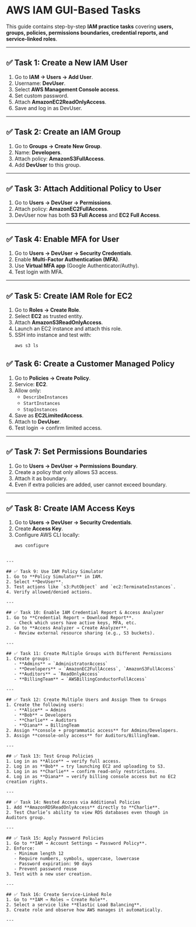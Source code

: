 # AWS IAM GUI-Based Tasks

This guide contains step-by-step **IAM practice tasks** covering **users, groups, policies, permissions boundaries, credential reports, and service-linked roles**.

---

## ✅ Task 1: Create a New IAM User
1. Go to **IAM → Users → Add User**.
2. Username: **DevUser**.
3. Select **AWS Management Console access**.
4. Set custom password.
5. Attach **AmazonEC2ReadOnlyAccess**.
6. Save and log in as DevUser.

---

## ✅ Task 2: Create an IAM Group
1. Go to **Groups → Create New Group**.
2. Name: **Developers**.
3. Attach policy: **AmazonS3FullAccess**.
4. Add **DevUser** to this group.

---

## ✅ Task 3: Attach Additional Policy to User
1. Go to **Users → DevUser → Permissions**.
2. Attach policy: **AmazonEC2FullAccess**.
3. DevUser now has both **S3 Full Access** and **EC2 Full Access**.

---

## ✅ Task 4: Enable MFA for User
1. Go to **Users → DevUser → Security Credentials**.
2. Enable **Multi-Factor Authentication (MFA)**.
3. Use **Virtual MFA app** (Google Authenticator/Authy).
4. Test login with MFA.

---

## ✅ Task 5: Create IAM Role for EC2
1. Go to **Roles → Create Role**.
2. Select **EC2** as trusted entity.
3. Attach **AmazonS3ReadOnlyAccess**.
4. Launch an EC2 instance and attach this role.
5. SSH into instance and test with:
   ```bash
   aws s3 ls
   ```

## ✅ Task 6: Create a Customer Managed Policy
1. Go to **Policies → Create Policy**.
2. Service: **EC2**.
3. Allow only:
   - `DescribeInstances`
   - `StartInstances`
   - `StopInstances`
4. Save as **EC2LimitedAccess**.
5. Attach to **DevUser**.
6. Test login → confirm limited access.

---

## ✅ Task 7: Set Permissions Boundaries
1. Go to **Users → DevUser → Permissions Boundary**.
2. Create a policy that only allows S3 access.
3. Attach it as boundary.
4. Even if extra policies are added, user cannot exceed boundary.

---

## ✅ Task 8: Create IAM Access Keys
1. Go to **Users → DevUser → Security Credentials**.
2. Create **Access Key**.
3. Configure AWS CLI locally:
   ```bash
   aws configure
```

---

## ✅ Task 9: Use IAM Policy Simulator
1. Go to **Policy Simulator** in IAM.
2. Select **DevUser**.
3. Test actions like `s3:PutObject` and `ec2:TerminateInstances`.
4. Verify allowed/denied actions.

---

## ✅ Task 10: Enable IAM Credential Report & Access Analyzer
1. Go to **Credential Report → Download Report**.
   - Check which users have active keys, MFA, etc.
2. Go to **Access Analyzer → Create Analyzer**.
   - Review external resource sharing (e.g., S3 buckets).

---

## ✅ Task 11: Create Multiple Groups with Different Permissions
1. Create groups:
   - **Admins** → `AdministratorAccess`
   - **Developers** → `AmazonEC2FullAccess`, `AmazonS3FullAccess`
   - **Auditors** → `ReadOnlyAccess`
   - **BillingTeam** → `AWSBillingConductorFullAccess`

---

## ✅ Task 12: Create Multiple Users and Assign Them to Groups
1. Create the following users:
   - **Alice** → Admins
   - **Bob** → Developers
   - **Charlie** → Auditors
   - **Diana** → BillingTeam
2. Assign **console + programmatic access** for Admins/Developers.
3. Assign **console-only access** for Auditors/BillingTeam.

---

## ✅ Task 13: Test Group Policies
1. Log in as **Alice** → verify full access.
2. Log in as **Bob** → try launching EC2 and uploading to S3.
3. Log in as **Charlie** → confirm read-only restrictions.
4. Log in as **Diana** → verify billing console access but no EC2 creation rights.

---

## ✅ Task 14: Nested Access via Additional Policies
1. Add **AmazonRDSReadOnlyAccess** directly to **Charlie**.
2. Test Charlie’s ability to view RDS databases even though in Auditors group.

---

## ✅ Task 15: Apply Password Policies
1. Go to **IAM → Account Settings → Password Policy**.
2. Enforce:
   - Minimum length 12
   - Require numbers, symbols, uppercase, lowercase
   - Password expiration: 90 days
   - Prevent password reuse
3. Test with a new user creation.

---

## ✅ Task 16: Create Service-Linked Role
1. Go to **IAM → Roles → Create Role**.
2. Select a service like **Elastic Load Balancing**.
3. Create role and observe how AWS manages it automatically.

---
